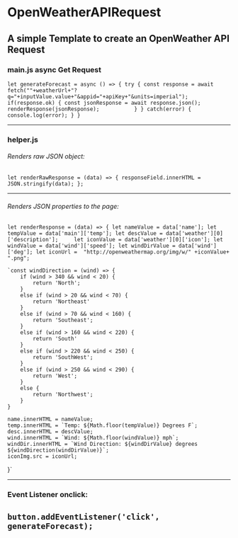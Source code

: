# OpenWeatherAPIRequest
A simple Template to create an OpenWeather API Request
-------------------------------------------------------

### main.js async Get Request

`let generateForecast = async () => {
    try {
        const response = await fetch(""+weatherUrl+"?q="+inputValue.value+"&appid="+apiKey+"&units=imperial");
        if(response.ok) {
            const jsonResponse = await response.json();
            renderResponse(jsonResponse);          
        }
    }
    catch(error) {
        console.log(error);
    }
}`

-------------------------


### helper.js
###### Renders raw JSON object:

`let renderRawResponse = (data) => {
    responseField.innerHTML = JSON.stringify(data);
};`

--------------------------


###### Renders JSON properties to the page:

`let renderResponse = (data) => {
    let nameValue = data['name'];
    let tempValue = data['main']['temp'];
    let descValue = data['weather'][0]['description'];    
    let iconValue = data['weather'][0]['icon'];
    let windValue = data['wind']['speed'];
    let windDirValue = data['wind']['deg'];
    let iconUrl =  "http://openweathermap.org/img/w/" +iconValue+ ".png";`

    `const windDirection = (wind) => {
        if (wind > 340 && wind < 20) {
            return 'North';
        }
        else if (wind > 20 && wind < 70) {
            return 'Northeast'
        }
        else if (wind > 70 && wind < 160) {
            return 'Southeast';
        }
        else if (wind > 160 && wind < 220) {
            return 'South'
        }
        else if (wind > 220 && wind < 250) {
            return 'SouthWest';
        }
        else if (wind > 250 && wind < 290) {
            return 'West';
        }
        else {
            return 'Northwest';
        }
    }

    name.innerHTML = nameValue;
    temp.innerHTML = `Temp: ${Math.floor(tempValue)} Degrees F`;
    desc.innerHTML = descValue;
    wind.innerHTML = `Wind: ${Math.floor(windValue)} mph`;
    windDir.innerHTML = `Wind Direction: ${windDirValue} degrees ${windDirection(windDirValue)}`;
    iconImg.src = iconUrl;    
}`

-----------------------------------------



### Event Listener onclick:

`button.addEventListener('click', generateForecast);`
-------------------------------



